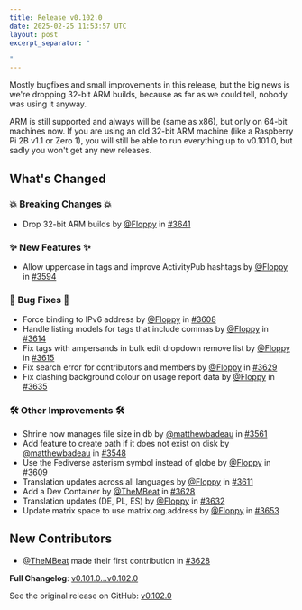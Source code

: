 ```yaml
---
title: Release v0.102.0
date: 2025-02-25 11:53:57 UTC
layout: post
excerpt_separator: "

"
---
```

Mostly bugfixes and small improvements in this release, but the big news is we're dropping 32-bit ARM builds, because as far as we could tell, nobody was using it anyway. 

ARM is still supported and always will be (same as x86), but only on 64-bit machines now. If you are using an old 32-bit ARM machine (like a Raspberry Pi 2B v1.1 or Zero 1), you will still be able to run everything up to v0.101.0, but sadly you won't get any new releases.

## What's Changed
### 💥 Breaking Changes 💥
* Drop 32-bit ARM builds by [@Floppy](https://github.com/Floppy) in [#3641](https://github.com/manyfold3d/manyfold/pull/3641)
### ✨ New Features ✨
* Allow uppercase in tags and improve ActivityPub hashtags by [@Floppy](https://github.com/Floppy) in [#3594](https://github.com/manyfold3d/manyfold/pull/3594)
### 🐛 Bug Fixes 🐛
* Force binding to IPv6 address by [@Floppy](https://github.com/Floppy) in [#3608](https://github.com/manyfold3d/manyfold/pull/3608)
* Handle listing models for tags that include commas by [@Floppy](https://github.com/Floppy) in [#3614](https://github.com/manyfold3d/manyfold/pull/3614)
* Fix tags with ampersands in bulk edit dropdown remove list by [@Floppy](https://github.com/Floppy) in [#3615](https://github.com/manyfold3d/manyfold/pull/3615)
* Fix search error for contributors and members by [@Floppy](https://github.com/Floppy) in [#3629](https://github.com/manyfold3d/manyfold/pull/3629)
* Fix clashing background colour on usage report data by [@Floppy](https://github.com/Floppy) in [#3635](https://github.com/manyfold3d/manyfold/pull/3635)
### 🛠️ Other Improvements 🛠️
* Shrine now manages file size in db by [@matthewbadeau](https://github.com/matthewbadeau) in [#3561](https://github.com/manyfold3d/manyfold/pull/3561)
* Add feature to create path if it does not exist on disk by [@matthewbadeau](https://github.com/matthewbadeau) in [#3548](https://github.com/manyfold3d/manyfold/pull/3548)
* Use the Fediverse asterism symbol instead of globe by [@Floppy](https://github.com/Floppy) in [#3609](https://github.com/manyfold3d/manyfold/pull/3609)
* Translation updates across all languages by [@Floppy](https://github.com/Floppy) in [#3611](https://github.com/manyfold3d/manyfold/pull/3611)
* Add a Dev Container by [@TheMBeat](https://github.com/TheMBeat) in [#3628](https://github.com/manyfold3d/manyfold/pull/3628)
* Translation updates (DE, PL, ES) by [@Floppy](https://github.com/Floppy) in [#3632](https://github.com/manyfold3d/manyfold/pull/3632)
* Update matrix space to use matrix.org.address by [@Floppy](https://github.com/Floppy) in [#3653](https://github.com/manyfold3d/manyfold/pull/3653)

## New Contributors
* [@TheMBeat](https://github.com/TheMBeat) made their first contribution in [#3628](https://github.com/manyfold3d/manyfold/pull/3628)

**Full Changelog**: [v0.101.0...v0.102.0](https://github.com/manyfold3d/manyfold/compare/v0.101.0...v0.102.0)

See the original release on GitHub: [v0.102.0](https://github.com/manyfold3d/manyfold/releases/tag/v0.102.0)
